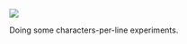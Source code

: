 ![](https://db-feed.s3.amazonaws.com/legacy/Screen_Shot_2019_04_23_at_10_50_38_AM-1556031074275.png)

Doing some characters-per-line experiments.
